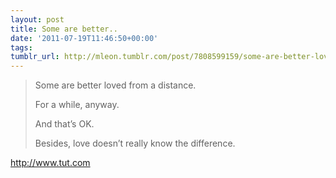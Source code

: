 ```yaml
---
layout: post
title: Some are better..
date: '2011-07-19T11:46:50+00:00'
tags: 
tumblr_url: http://mleon.tumblr.com/post/7808599159/some-are-better-loved-from-a-distance-for-a
---
```

<blockquote><p>Some are better loved from a distance.</p>
<p>For a while, anyway.</p>
<p>And that&#8217;s OK.</p>
<p>Besides, love doesn&#8217;t really know the difference.</p></blockquote>
<a href="http://www.tut.com">http://www.tut.com</a>
